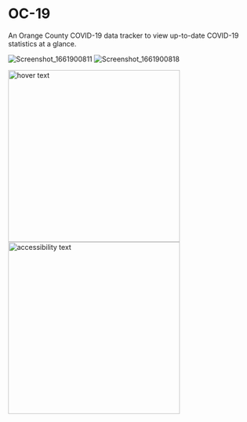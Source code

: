 # OC-19
An Orange County COVID-19 data tracker to view up-to-date COVID-19 statistics at a glance.

![Screenshot_1661900811](https://user-images.githubusercontent.com/36209276/187559701-6aa02619-a73c-40d8-9c80-643f489a9476.png)
![Screenshot_1661900818](https://user-images.githubusercontent.com/36209276/187559703-38b0ed8e-437a-4916-bda8-61f906117410.png)

<img src="https://user-images.githubusercontent.com/36209276/187559701-6aa02619-a73c-40d8-9c80-643f489a9476.png" width="350" title="hover text">
<img src="https://user-images.githubusercontent.com/36209276/187559703-38b0ed8e-437a-4916-bda8-61f906117410.png" width="350" alt="accessibility text">
